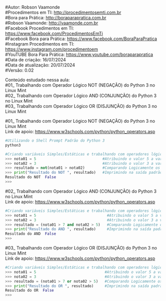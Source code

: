 #Autor: Robson Vaamonde<br>
#Procedimentos em TI: http://procedimentosemti.com.br<br>
#Bora para Prática: http://boraparapratica.com.br<br>
#Robson Vaamonde: http://vaamonde.com.br<br>
#Facebook Procedimentos em TI: https://www.facebook.com/ProcedimentosEmTi<br>
#Facebook Bora para Prática: https://www.facebook.com/BoraParaPratica<br>
#Instagram Procedimentos em TI: https://www.instagram.com/procedimentoem<br>
#YouTUBE Bora Para Prática: https://www.youtube.com/boraparapratica<br>
#Data de criação: 16/07/2024<br>
#Data de atualização: 20/07/2024<br>
#Versão: 0.02<br>

Conteúdo estudado nessa aula:<br>
#01_ Trabalhando com Operador Lógico NOT (NEGAÇÃO) do Python 3 no Linux Mint<br>
#02_ Trabalhando com Operador Lógico AND (CONJUNÇÃO) do Python 3 no Linux Mint<br>
#03_ Trabalhando com Operador Lógico OR (DISJUNÇÃO) do Python 3 no Linux Mint<br>

#01_ Trabalhando com Operador Lógico NOT (NEGAÇÃO) do Python 3 no Linux Mint<br>
Link de apoio: https://www.w3schools.com/python/python_operators.asp
```bash
#Utilizando o Shell Prompt Padrão do Python 3
python3
```
```python
#Criando variáveis Simples/Estáticas e trabalhando com operadores lógicos
>>> nota01 = 5                              #Atribuindo o valor 5 a variável nota01
>>> nota02 = 3                              #Atribuindo o valor 3 a variável nota02
>>> resultado = not(nota01 > nota02)        #Comparando Logicamente os Valores e alterado seu valor Lógico
>>> print("Resultado do NOT ", resultado)   #Imprimindo na saída padrão o resultado da operação lógica NOT
Resultado do NOT  False
>>>
```

#02_ Trabalhando com Operador Lógico AND (CONJUNÇÃO) do Python 3 no Linux Mint<br>
Link de apoio: https://www.w3schools.com/python/python_operators.asp
```python
#Criando variáveis Simples/Estáticas e trabalhando com operadores lógicos
>>> nota01 = 5                                #Atribuindo o valor 5 a variável nota01
>>> nota02 = 3                                #Atribuindo o valor 3 a variável nota02
>>> resultado = (nota01 > 7 and nota02 > 5)   #Comparando Logicamente os Valores e mantendo o valor Lógico
>>> print("Resultado do AND ", resultado)     #Imprimindo na saída padrão o resultado da operação lógica AND
Resultado do AND  False
>>>
```

#03_ Trabalhando com Operador Lógico OR (DISJUNÇÃO) do Python 3 no Linux Mint<br>
Link de apoio: https://www.w3schools.com/python/python_operators.asp
```python
#Criando variáveis Simples/Estáticas e trabalhando com operadores lógicos
>>> nota01 = 5                               #Atribuindo o valor 5 a variável nota01
>>> nota02 = 3                               #Atribuindo o valor 3 a variável nota02
>>> resultado = (nota01 > 7 or nota02 > 5)   #Comparando Logicamente os Valores e mantendo o valor Lógico
>>> print("Resultado do OR ", resultado)     #Imprimindo na saída padrão o resultado da operação lógica OR
Resultado do OR  False
>>> 
```
